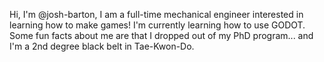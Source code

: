 Hi, I'm @josh-barton,
I am a full-time mechanical engineer interested in learning how to make games!
I'm currently learning how to use GODOT.
Some fun facts about me are that I dropped out of my PhD program... and I'm a 2nd degree black belt in Tae-Kwon-Do.
<!---
josh-barton/josh-barton is a ✨ special ✨ repository because its `README.md` (this file) appears on your GitHub profile.
You can click the Preview link to take a look at your changes.
--->
